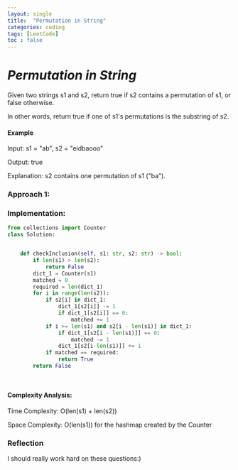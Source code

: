 ```yaml
---
layout: single
title:  "Permutation in String"
categories: coding
tags: [LeetCode]
toc : false
---
```


# *Permutation in String*

Given two strings s1 and s2, return true if s2 contains a permutation of s1, or false otherwise.

In other words, return true if one of s1's permutations is the substring of s2.


#### Example

Input: s1 = "ab", s2 = "eidbaooo"

Output: true

Explanation: s2 contains one permutation of s1 ("ba").


### Approach 1: 




### Implementation:

```python
from collections import Counter
class Solution:


    def checkInclusion(self, s1: str, s2: str) -> bool:
        if len(s1) > len(s2):
            return False
        dict_1 = Counter(s1)
        matched = 0
        required = len(dict_1)
        for i in range(len(s2)):
            if s2[i] in dict_1:
                dict_1[s2[i]] -= 1
                if dict_1[s2[i]] == 0:
                    matched += 1
            if i >= len(s1) and s2[i - len(s1)] in dict_1:
                if dict_1[s2[i - len(s1)]] == 0:
                    matched -= 1
                dict_1[s2[i-len(s1)]] += 1
            if matched == required:
                return True
        return False
        
        
```


#### Complexity Analysis:

Time Complexity: O(len(s1) + len(s2))

Space Complexity: O(len(s1)) for the hashmap created by the Counter


### Reflection

I should really work hard on these questions:)
